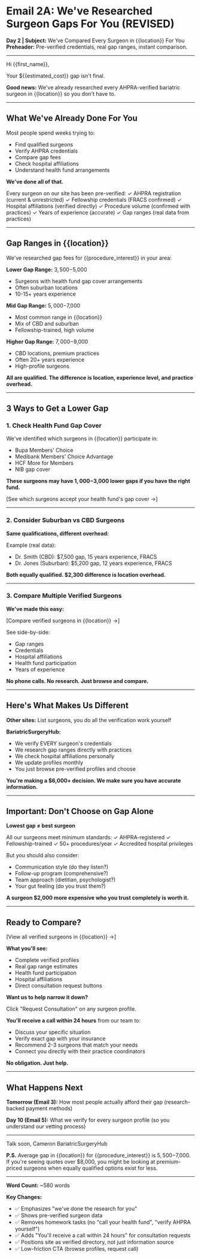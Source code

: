 # Email 2A: We've Researched Surgeon Gaps For You (REVISED)

**Day 2 | Subject:** We've Compared Every Surgeon in {{location}} For You
**Preheader:** Pre-verified credentials, real gap ranges, instant comparison.

---

Hi {{first_name}},

Your ${{estimated_cost}} gap isn't final.

**Good news:** We've already researched every AHPRA-verified bariatric surgeon in {{location}} so you don't have to.

---

## What We've Already Done For You

Most people spend weeks trying to:
- Find qualified surgeons
- Verify AHPRA credentials
- Compare gap fees
- Check hospital affiliations
- Understand health fund arrangements

**We've done all of that.**

Every surgeon on our site has been pre-verified:
✓ AHPRA registration (current & unrestricted)
✓ Fellowship credentials (FRACS confirmed)
✓ Hospital affiliations (verified directly)
✓ Procedure volume (confirmed with practices)
✓ Years of experience (accurate)
✓ Gap ranges (real data from practices)

---

## Gap Ranges in {{location}}

We've researched gap fees for {{procedure_interest}} in your area:

**Lower Gap Range:** $3,500-$5,000
- Surgeons with health fund gap cover arrangements
- Often suburban locations
- 10-15+ years experience

**Mid Gap Range:** $5,000-$7,000
- Most common range in {{location}}
- Mix of CBD and suburban
- Fellowship-trained, high volume

**Higher Gap Range:** $7,000-$9,000
- CBD locations, premium practices
- Often 20+ years experience
- High-profile surgeons

**All are qualified. The difference is location, experience level, and practice overhead.**

---

## 3 Ways to Get a Lower Gap

### 1. Check Health Fund Gap Cover

We've identified which surgeons in {{location}} participate in:
- Bupa Members' Choice
- Medibank Members' Choice Advantage
- HCF More for Members
- NIB gap cover

**These surgeons may have $1,000-$3,000 lower gaps if you have the right fund.**

[See which surgeons accept your health fund's gap cover →]

---

### 2. Consider Suburban vs CBD Surgeons

**Same qualifications, different overhead:**

Example (real data):
- Dr. Smith (CBD): $7,500 gap, 15 years experience, FRACS
- Dr. Jones (Suburban): $5,200 gap, 12 years experience, FRACS

**Both equally qualified. $2,300 difference is location overhead.**

---

### 3. Compare Multiple Verified Surgeons

**We've made this easy:**

[Compare verified surgeons in {{location}} →]

See side-by-side:
- Gap ranges
- Credentials
- Hospital affiliations
- Health fund participation
- Years of experience

**No phone calls. No research. Just browse and compare.**

---

## Here's What Makes Us Different

**Other sites:** List surgeons, you do all the verification work yourself

**BariatricSurgeryHub:**
- We verify EVERY surgeon's credentials
- We research gap ranges directly with practices
- We check hospital affiliations personally
- We update profiles monthly
- You just browse pre-verified profiles and choose

**You're making a $6,000+ decision. We make sure you have accurate information.**

---

## Important: Don't Choose on Gap Alone

**Lowest gap ≠ best surgeon**

All our surgeons meet minimum standards:
✓ AHPRA-registered
✓ Fellowship-trained
✓ 50+ procedures/year
✓ Accredited hospital privileges

But you should also consider:
- Communication style (do they listen?)
- Follow-up program (comprehensive?)
- Team approach (dietitian, psychologist?)
- Your gut feeling (do you trust them?)

**A surgeon $2,000 more expensive who you trust completely is worth it.**

---

## Ready to Compare?

[View all verified surgeons in {{location}} →]

**What you'll see:**
- Complete verified profiles
- Real gap range estimates
- Health fund participation
- Hospital affiliations
- Direct consultation request buttons

**Want us to help narrow it down?**

Click "Request Consultation" on any surgeon profile.

**You'll receive a call within 24 hours** from our team to:
- Discuss your specific situation
- Verify exact gap with your insurance
- Recommend 2-3 surgeons that match your needs
- Connect you directly with their practice coordinators

**No obligation. Just help.**

---

## What Happens Next

**Tomorrow (Email 3):** How most people actually afford their gap (research-backed payment methods)

**Day 10 (Email 5):** What we verify for every surgeon profile (so you understand our vetting process)

---

Talk soon,
Cameron
BariatricSurgeryHub

**P.S.** Average gap in {{location}} for {{procedure_interest}} is $5,500-$7,000. If you're seeing quotes over $8,000, you might be looking at premium-priced surgeons when equally qualified options exist for less.

---

**Word Count:** ~580 words

**Key Changes:**
- ✅ Emphasizes "we've done the research for you"
- ✅ Shows pre-verified surgeon data
- ✅ Removes homework tasks (no "call your health fund", "verify AHPRA yourself")
- ✅ Adds "You'll receive a call within 24 hours" for consultation requests
- ✅ Positions site as verified directory, not just information source
- ✅ Low-friction CTA (browse profiles, request call)
